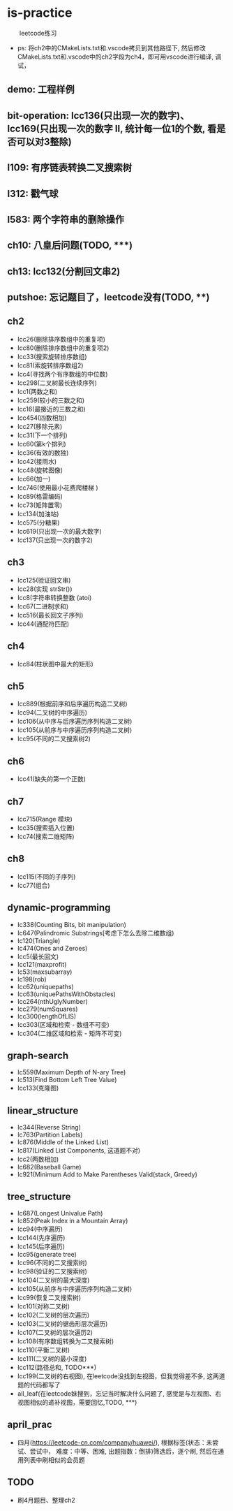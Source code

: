 # is-practice

&emsp;&emsp;leetcode练习

+ ps: 将ch2中的CMakeLists.txt和.vscode拷贝到其他路径下, 然后修改CMakeLists.txt和.vscode中的ch2字段为ch4，即可用vscode进行编译, 调试，

## demo: 工程样例
## bit-operation: lcc136(只出现一次的数字)、lcc169(只出现一次的数字 II, 统计每一位1的个数, 看是否可以对3整除)
## l109: 有序链表转换二叉搜索树
## l312: 戳气球
## l583: 两个字符串的删除操作
## ch10: 八皇后问题(TODO, \*\*\*)
## ch13: lcc132(分割回文串2)
## putshoe: 忘记题目了，leetcode没有(TODO, \*\*)
## ch2

+ lcc26(删除排序数组中的重复项)
+ lcc80(删除排序数组中的重复项2)
+ lcc33(搜索旋转排序数组)
+ lcc81(索旋转排序数组2)
+ lcc4(寻找两个有序数组的中位数)
+ lcc298(二叉树最长连续序列)
+ lcc1(两数之和)
+ lcc259(较小的三数之和)
+ lcc16(最接近的三数之和)
+ lcc454(四数相加)
+ lcc27(移除元素)
+ lcc31(下一个排列)
+ lcc60(第k个排列)
+ lcc36(有效的数独)
+ lcc42(接雨水)
+ lcc48(旋转图像)
+ lcc66(加一)
+ lcc746(使用最小花费爬楼梯 )
+ lcc89(格雷编码)
+ lcc73(矩阵置零)
+ lcc134(加油站)
+ lcc575(分糖果)
+ lcc619(只出现一次的最大数字)
+ lcc137(只出现一次的数字2)

## ch3

+ lcc125(验证回文串)
+ lcc28(实现 strStr())
+ lcc8(字符串转换整数 (atoi)
+ lcc67(二进制求和)
+ lcc516(最长回文子序列)
+ lcc44(通配符匹配)

## ch4

+ lcc84(柱状图中最大的矩形)

## ch5

+ lcc889(根据前序和后序遍历构造二叉树)
+ lcc94(二叉树的中序遍历)
+ lcc106(从中序与后序遍历序列构造二叉树)
+ lcc105(从前序与中序遍历序列构造二叉树)
+ lcc95(不同的二叉搜索树2)

## ch6

+ lcc41(缺失的第一个正数)

## ch7

+ lcc715(Range 模块)
+ lcc35(搜索插入位置)
+ lcc74(搜索二维矩阵)

## ch8

+ lcc115(不同的子序列)
+ lcc77(组合)

## dynamic-programming

+ lc338(Counting Bits, bit manipulation)
+ lc647(Palindromic Substrings[考虑下怎么去除二维数组)
+ lc120(Triangle)
+ lc474(Ones and Zeroes)
+ lcc5(最长回文)
+ lcc121(maxprofit)
+ lc53(maxsubarray)
+ lc198(rob)
+ lcc62(uniquepaths)
+ lcc63(uniquePathsWithObstacles)
+ lcc264(nthUglyNumber)
+ lcc279(numSquares)
+ lcc300(lengthOfLIS)
+ lcc303(区域和检索 - 数组不可变)
+ lcc304(二维区域和检索 - 矩阵不可变)

## graph-search

+ lc559(Maximum Depth of N-ary Tree)
+ lc513(Find Bottom Left Tree Value)
+ lcc133(克隆图)

## linear_structure

+ lc344(Reverse String)
+ lc763(Partition Labels)
+ lc876(Middle of the Linked List)
+ lc817(Linked List Components, 这道题不对)
+ lcc2(两数相加)
+ lc682(Baseball Game)
+ lc921(Minimum Add to Make Parentheses Valid(stack, Greedy)

## tree_structure

+ lc687(Longest Univalue Path)
+ lc852(Peak Index in a Mountain Array)
+ lcc94(中序遍历)
+ lcc144(先序遍历)
+ lcc145(后序遍历)
+ lcc95(generate tree)
+ lcc96(不同的二叉搜索树)
+ lcc98(验证的二叉搜索树)
+ lcc104(二叉树的最大深度)
+ lcc105(从前序与中序遍历序列构造二叉树)
+ lcc99(恢复二叉搜索树)
+ lcc101(对称二叉树)
+ lcc102(二叉树的层次遍历)
+ lcc103(二叉树的锯齿形层次遍历)
+ lcc107(二叉树的层次遍历2)
+ lcc108(有序数组转换为二叉搜索树)
+ lcc110(平衡二叉树)
+ lcc111(二叉树的最小深度)
+ lcc112(路径总和, TODO\*\*\*)
+ lcc199(二叉树的右视图), 在leetcode没找到左视图，但我觉得差不多, 这两道题的代码都写了
+ all_leaf(在leetcode妹搜到，忘记当时解决什么问题了, 感觉是与左视图、右视图相似的递补视图，需要回忆,TODO, \*\*\*)

## april_prac

+ 四月(https://leetcode-cn.com/company/huawei/), 根据标签(状态：未尝试、尝试中， 难度：中等、困难, 出题指数：倒排)筛选后，逐个刷, 然后在通用列表中刷相似的会员题

## TODO

+ 刷4月题目、整理ch2
